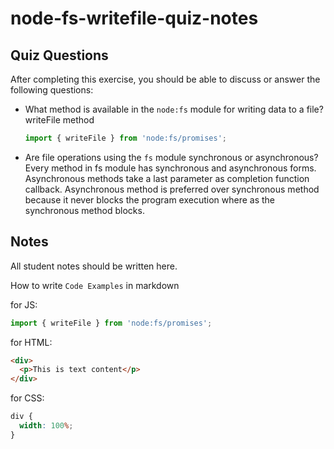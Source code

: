 # node-fs-writefile-quiz-notes

## Quiz Questions

After completing this exercise, you should be able to discuss or answer the following questions:

- What method is available in the `node:fs` module for writing data to a file?
  writeFile method

  ```javascript
  import { writeFile } from 'node:fs/promises';
  ```

- Are file operations using the `fs` module synchronous or asynchronous?
  Every method in fs module has synchronous and asynchronous forms. Asynchronous methods take a last parameter as completion function callback. Asynchronous method is preferred over synchronous method because it never blocks the program execution where as the synchronous method blocks.

## Notes

All student notes should be written here.

How to write `Code Examples` in markdown

for JS:

```javascript
import { writeFile } from 'node:fs/promises';
```

for HTML:

```html
<div>
  <p>This is text content</p>
</div>
```

for CSS:

```css
div {
  width: 100%;
}
```
